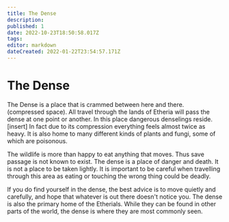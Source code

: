 ```yaml
---
title: The Dense
description: 
published: 1
date: 2022-10-23T18:50:58.017Z
tags: 
editor: markdown
dateCreated: 2022-01-22T23:54:57.171Z
---
```


# The Dense
The Dense is a place that is crammed between here and there. (compressed space). All travel through the lands of Etheria will pass the dense at one point or another. In this place dangerous denselings reside. [insert] In fact due to its compression everything feels almost twice as heavy. It is also home to many different kinds of plants and fungi, some of which are poisonous.

The wildlife is more than happy to eat anything that moves. Thus save passage is not known to exist. The dense is a place of danger and death. It is not a place to be taken lightly. It is important to be careful when travelling through this area as eating or touching the wrong thing could be deadly.

If you do find yourself in the dense, the best advice is to move quietly and carefully, and hope that whatever is out there doesn't notice you. The dense is also the primary home of the Etherials. While they can be found in other parts of the world, the dense is where they are most commonly seen.